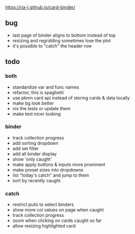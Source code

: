 https://ria-l.github.io/card-binder/

## bug

- last page of binder aligns to bottom instead of top
- resizing and regridding sometimes lose the plot
- it's possible to "catch" the header row

## todo

### both

- standardize var and func names
- refactor, this is spaghetti
- use pkmn card api instead of storing cards & data locally
- make bg look better
- nix the tests or update them
- make text nicer looking

### binder

- track collection progress
- add sorting dropdown
- add set filter
- add all binder display
- show 'only caught'
- make apply buttons & inputs more prominent
- make preset sizes into dropdowns
- list "today's catch" and jump to them
- sort by recently caught

### catch

- restrict pulls to select binders
- show more col values on page when caught
- track collection progress
- zoom when clicking on cards caught so far
- allow resizing highlighted card
